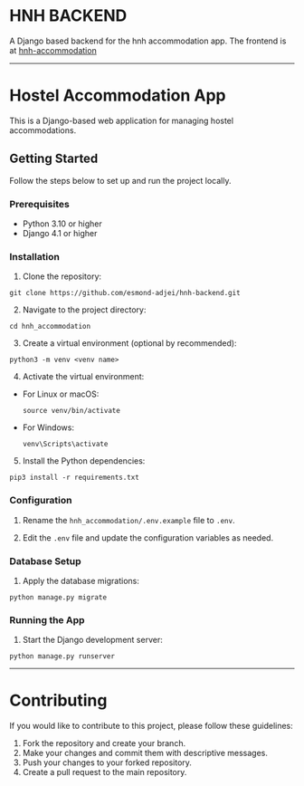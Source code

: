 # HNH BACKEND
A Django based backend for the hnh accommodation app.
The frontend is at [hnh-accommodation](https://github.com/esmond-adjei/hnh-accommodation)

---
# Hostel Accommodation App

This is a Django-based web application for managing hostel accommodations.

## Getting Started

Follow the steps below to set up and run the project locally.

### Prerequisites

- Python 3.10 or higher
- Django 4.1 or higher

### Installation

1. Clone the repository:
```
git clone https://github.com/esmond-adjei/hnh-backend.git
```

2. Navigate to the project directory:
```
cd hnh_accommodation
```

3. Create a virtual environment (optional by recommended):
```
python3 -m venv <venv name>
```

4. Activate the virtual environment:
- For Linux or macOS:
  ```
  source venv/bin/activate
  ```
- For Windows:
  ```
  venv\Scripts\activate
  ```

5. Install the Python dependencies:
```
pip3 install -r requirements.txt
```


### Configuration

1. Rename the `hnh_accommodation/.env.example` file to `.env`.

2. Edit the `.env` file and update the configuration variables as needed.

### Database Setup

1. Apply the database migrations:
```
python manage.py migrate
```

### Running the App

1. Start the Django development server:
```
python manage.py runserver
```

---

# Contributing

If you would like to contribute to this project, please follow these guidelines:

1. Fork the repository and create your branch.
2. Make your changes and commit them with descriptive messages.
3. Push your changes to your forked repository.
4. Create a pull request to the main repository.

